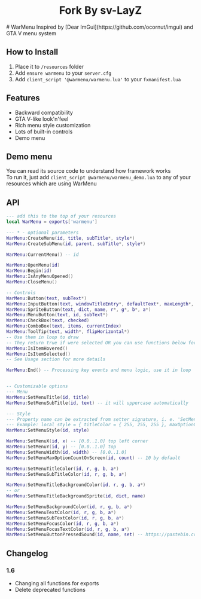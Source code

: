 <h1 align='center'>Fork By sv-LayZ</a></h1>
# WarMenu
Inspired by [Dear ImGui](https://github.com/ocornut/imgui) and GTA V menu system

## How to Install
1. Place it to `/resources` folder
2. Add `ensure warmenu` to your `server.cfg`
3. Add `client_script '@warmenu/warmenu.lua'` to your `fxmanifest.lua`


## Features
* Backward compatibility
* GTA V-like look'n'feel
* Rich menu style customization
* Lots of built-in controls
* Demo menu

## Demo menu
You can read its source code to understand how framework works   
To run it, just add `client_script @warmenu/warmenu_demo.lua` to any of your resources which are using WarMenu

## API
```lua
--- add this to the top of your resources
local WarMenu = exports['warmenu']

--- * - optional parameters
WarMenu:CreateMenu(id, title, subTitle*, style*)
WarMenu:CreateSubMenu(id, parent, subTitle*, style*)

WarMenu:CurrentMenu() -- id

WarMenu:OpenMenu(id)
WarMenu:Begin(id)
WarMenu:IsAnyMenuOpened()
WarMenu:CloseMenu()

-- Controls
WarMenu:Button(text, subText*)
WarMenu:InputButton(text, windowTitleEntry*, defaultText*, maxLength*, subText*)
WarMenu:SpriteButton(text, dict, name, r*, g*, b*, a*)
WarMenu:MenuButton(text, id, subText*)
WarMenu:CheckBox(text, checked)
WarMenu:ComboBox(text, items, currentIndex)
WarMenu:ToolTip(text, width*, flipHorizontal*)
-- Use them in loop to draw
-- They return true if were selected OR you can use functions below for more granual control
WarMenu:IsItemHovered()
WarMenu:IsItemSelected()
-- See Usage section for more details

WarMenu:End() -- Processing key events and menu logic, use it in loop


-- Customizable options
--- Menu
WarMenu:SetMenuTitle(id, title)
WarMenu:SetMenuSubTitle(id, text) -- it will uppercase automatically

--- Style
--- Property name can be extracted from setter signature, i. e. 'SetMenuTitleColor' -> 'titleColor'
--- Example: local style = { titleColor = { 255, 255, 255 }, maxOptionCountOnScreen = 7, buttonPressedSound = { name = 'name', set = 'set' } }
WarMenu:SetMenuStyle(id, style)

WarMenu:SetMenuX(id, x) -- [0.0..1.0] top left corner
WarMenu:SetMenuY(id, y) -- [0.0..1.0] top
WarMenu:SetMenuWidth(id, width) -- [0.0..1.0]
WarMenu:SetMenuMaxOptionCountOnScreen(id, count) -- 10 by default

WarMenu:SetMenuTitleColor(id, r, g, b, a*)
WarMenu:SetMenuSubTitleColor(id, r, g, b, a*)

WarMenu:SetMenuTitleBackgroundColor(id, r, g, b, a*)
-- or
WarMenu:SetMenuTitleBackgroundSprite(id, dict, name)

WarMenu:SetMenuBackgroundColor(id, r, g, b, a*)
WarMenu:SetMenuTextColor(id, r, g, b, a*)
WarMenu:SetMenuSubTextColor(id, r, g, b, a*)
WarMenu:SetMenuFocusColor(id, r, g, b, a*)
WarMenu:SetMenuFocusTextColor(id, r, g, b, a*)
WarMenu:SetMenuButtonPressedSound(id, name, set) -- https://pastebin.com/0neZdsZ5
```


## Changelog
### 1.6
* Changing all functions for exports
* Delete deprecated functions

